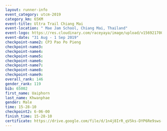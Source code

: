 ```yaml
---
layout: runner-info 
event_category: utcm-2019 
category_km: 65KM 
event-title: Ultra Trail Chiang Mai 
event-location: " Mae Jam School, Chiang Mai, Thailand" 
event-logo: https://res.cloudinary.com/raceyaya/image/upload/v1569217001/logo/ultra-trail-chiangmai_ay7efp.jpg 
event-date: "31 Aug - 1 Sep 2019"
checkpoint-name2: CP3 Pao Po Pieng  
checkpoint-name3: 
checkpoint-name4: 
checkpoint-name5: 
checkpoint-name6: 
checkpoint-name7: 
checkpoint-name8: 
checkpoint-name9: 
overall_rank: 146
gender_rank: 119
bib: 65002
first_name: Uaiphorn
last_name: Khwanphae
gender: Male
time: 15-28-10
checkpoint2: 6-06-00
finish_time: 15-28-10
certificate: https://drive.google.com/file/d/1n4j8IrR_qV5ks-DYP6Re9sws-vJ0njFG/view?usp=sharing
---
```

